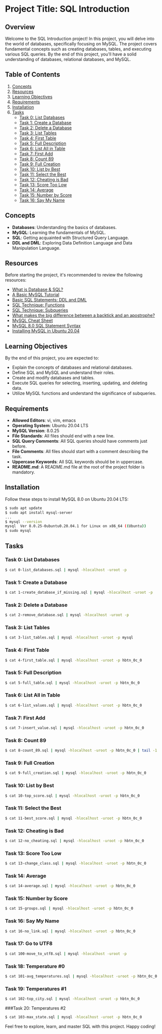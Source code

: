 # Project Title: SQL Introduction

## Overview
Welcome to the SQL Introduction project! In this project, you will delve into the world of databases, specifically focusing on MySQL. The project covers fundamental concepts such as creating databases, tables, and executing various SQL queries. By the end of this project, you'll have a solid understanding of databases, relational databases, and MySQL.

## Table of Contents
1. [Concepts](#concepts)
2. [Resources](#resources)
3. [Learning Objectives](#learning-objectives)
4. [Requirements](#requirements)
5. [Installation](#installation)
6. [Tasks](#tasks)
    - [Task 0: List Databases](#task-0-list-databases)
    - [Task 1: Create a Database](#task-1-create-a-database)
    - [Task 2: Delete a Database](#task-2-delete-a-database)
    - [Task 3: List Tables](#task-3-list-tables)
    - [Task 4: First Table](#task-4-first-table)
    - [Task 5: Full Description](#task-5-full-description)
    - [Task 6: List All in Table](#task-6-list-all-in-table)
    - [Task 7: First Add](#task-7-first-add)
    - [Task 8: Count 89](#task-8-count-89)
    - [Task 9: Full Creation](#task-9-full-creation)
    - [Task 10: List by Best](#task-10-list-by-best)
    - [Task 11: Select the Best](#task-11-select-the-best)
    - [Task 12: Cheating is Bad](#task-12-cheating-is-bad)
    - [Task 13: Score Too Low](#task-13-score-too-low)
    - [Task 14: Average](#task-14-average)
    - [Task 15: Number by Score](#task-15-number-by-score)
    - [Task 16: Say My Name](#task-16-say-my-name)

## Concepts
- **Databases**: Understanding the basics of databases.
- **MySQL**: Learning the fundamentals of MySQL.
- **SQL**: Getting acquainted with Structured Query Language.
- **DDL and DML**: Exploring Data Definition Language and Data Manipulation Language.

## Resources
Before starting the project, it's recommended to review the following resources:
- [What is Database & SQL?](https://www.youtube.com/watch?v=FR4QIeZaPeM)
- [A Basic MySQL Tutorial](https://www.digitalocean.com/community/tutorials/how-to-install-mysql-on-ubuntu-20-04)
- [Basic SQL Statements: DDL and DML](https://web.csulb.edu/colleges/coe/cecs/dbdesign/dbdesign.php?page=sql/ddldml.php)
- [SQL Technique: Functions](https://web.csulb.edu/colleges/coe/cecs/dbdesign/dbdesign.php?page=sql/queries.php)
- [SQL Technique: Subqueries](https://web.csulb.edu/colleges/coe/cecs/dbdesign/dbdesign.php?page=sql/subqueries.php)
- [What makes the big difference between a backtick and an apostrophe?](https://stackoverflow.com/questions/29402361/what-makes-the-big-difference-between-a-backtick-and-an-apostrophe/29402458)
- [MySQL Cheat Sheet](https://intellipaat.com/mediaFiles/2019/02/SQL-Commands-Cheat-Sheet.pdf?US)
- [MySQL 8.0 SQL Statement Syntax](https://dev.mysql.com/doc/refman/8.0/en/sql-statements.html)
- [Installing MySQL in Ubuntu 20.04](https://phoenixnap.com/kb/install-mysql-ubuntu-20-04)

## Learning Objectives
By the end of this project, you are expected to:
- Explain the concepts of databases and relational databases.
- Define SQL and MySQL and understand their roles.
- Create and modify databases and tables.
- Execute SQL queries for selecting, inserting, updating, and deleting data.
- Utilize MySQL functions and understand the significance of subqueries.

## Requirements
- **Allowed Editors**: vi, vim, emacs
- **Operating System**: Ubuntu 20.04 LTS
- **MySQL Version**: 8.0.25
- **File Standards**: All files should end with a new line.
- **SQL Query Comments**: All SQL queries should have comments just before.
- **File Comments**: All files should start with a comment describing the task.
- **Uppercase Keywords**: All SQL keywords should be in uppercase.
- **README.md**: A README.md file at the root of the project folder is mandatory.

## Installation
Follow these steps to install MySQL 8.0 on Ubuntu 20.04 LTS:
```bash
$ sudo apt update
$ sudo apt install mysql-server
...
$ mysql --version
mysql  Ver 8.0.25-0ubuntu0.20.04.1 for Linux on x86_64 ((Ubuntu))
$ sudo mysql
```

## Tasks

### Task 0: List Databases
```bash
$ cat 0-list_databases.sql | mysql -hlocalhost -uroot -p
```

### Task 1: Create a Database
```bash
$ cat 1-create_database_if_missing.sql | mysql -hlocalhost -uroot -p
```

### Task 2: Delete a Database
```bash
$ cat 2-remove_database.sql | mysql -hlocalhost -uroot -p
```

### Task 3: List Tables
```bash
$ cat 3-list_tables.sql | mysql -hlocalhost -uroot -p mysql
```

### Task 4: First Table
```bash
$ cat 4-first_table.sql | mysql -hlocalhost -uroot -p hbtn_0c_0
```

### Task 5: Full Description
```bash
$ cat 5-full_table.sql | mysql -hlocalhost -uroot -p hbtn_0c_0
```

### Task 6: List All in Table
```bash
$ cat 6-list_values.sql | mysql -hlocalhost -uroot -p hbtn_0c_0
```

### Task 7: First Add
```bash
$ cat 7-insert_value.sql | mysql -hlocalhost -uroot -p hbtn_0c_0
```

### Task 8: Count 89
```bash
$ cat 8-count_89.sql | mysql -hlocalhost -uroot -p hbtn_0c_0 | tail -1
```

### Task 9: Full Creation
```bash
$ cat 9-full_creation.sql | mysql -hlocalhost -uroot -p hbtn_0c_0
```

### Task 10: List by Best
```bash
$ cat 10-top_score.sql | mysql -hlocalhost -uroot -p hbtn_0c_0
```

### Task 11: Select the Best
```bash
$ cat 11-best_score.sql | mysql -hlocalhost -uroot -p hbtn_0c_0
```

### Task 12: Cheating is Bad
```bash
$ cat 12-no_cheating.sql | mysql -hlocalhost -uroot -p hbtn_0c_0
```

### Task 13: Score Too Low
```bash
$ cat 13-change_class.sql | mysql -hlocalhost -uroot -p hbtn_0c_0
```

### Task 14: Average
```bash
$ cat 14-average.sql | mysql -hlocalhost -uroot -p hbtn_0c_0
```

### Task 15: Number by Score
```bash
$ cat 15-groups.sql | mysql -hlocalhost -uroot -p hbtn_0c_0
```

### Task 16: Say My Name
```bash
$ cat 16-no_link.sql | mysql -hlocalhost -uroot -p hbtn_0c_0
```

### Task 17: Go to UTF8
```bash
$ cat 100-move_to_utf8.sql | mysql -hlocalhost -uroot -p
```

### Task 18: Temperature #0
```bash
$ cat 101-avg_temperatures.sql | mysql -hlocalhost -uroot -p hbtn_0c_0
```

### Task 19: Temperatures #1
```bash
$ cat 102-top_city.sql | mysql -hlocalhost -uroot -p hbtn_0c_0
```

###Task 20: Temperatures #2
```bash
$ cat 103-max_state.sql | mysql -hlocalhost -uroot -p hbtn_0c_0
```

Feel free to explore, learn, and master SQL with this project. Happy coding!
